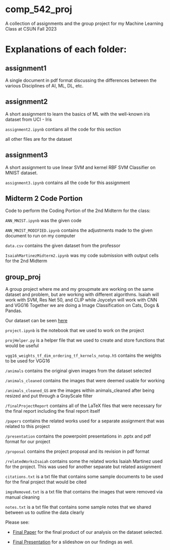 # comp_542_proj

A collection of assignments and the group project for my Machine Learning Class at CSUN Fall 2023

# Explanations of each folder:

## assignment1

A single document in pdf format discussing the differences between the various Disciplines of AI, ML, DL, etc.

## assignment2

A short assignment to learn the basics of ML with the well-known iris dataset from UCI - Iris

`assignment2.ipynb` contians all the code for this section

all other files are for the dataset

## assignment3

A short assignment to use linear SVM and kernel RBF SVM Classifier on MNIST dataset.

`assignment3.ipynb` contains all the code for this assignment

## Midterm 2 Code Portion

Code to perform the Coding Portion of the 2nd Midterm for the class:

`ANN_MNIST.ipynb` was the given code

`ANN_MNIST_MODIFIED.ipynb` contains the adjustments made to the given document to run on my computer

`data.csv` contains the given dataset from the professor

`IsaiahMartinezMidterm2.ipynb` was my code submission with output cells for the 2nd Midterm


## group_proj

A group project where me and my groupmate are working on the same dataset and problem, but are working with different algorithms.
Isaiah will work with SVM, Res Net 50, and CLIP while Joycelyn will work with CNN and VGG16
Together we are doing a Image Classification on Cats, Dogs & Pandas.

Our dataset can be seen [here](https://www.kaggle.com/datasets/ashishsaxena2209/animal-image-datasetdog-cat-and-panda)

`project.ipynb` is the notebook that we used to work on the project

`projHelper.py` is a helper file that we used to create and store functions that would be useful

`vgg16_weights_tf_dim_ordering_tf_kernels_notop.h5` contains the weights to be used for VGG16

`/animals` contains the original given images from the dataset selected

`/animals_cleaned` contains the images that were deemed usable for working

`/animals_cleaned_GS` are the images within animals_cleaned after being resized and put through a GrayScale filter

`/finalProjectReport` contains all of the LaTeX files that were necessary for the final report including the final report itself

`/papers` contains the related works used for a separate assignment that was related to this project

`/presentation` contains the powerpoint presentations in .pptx and pdf format for our project

`/proposal` contains the project proposal and its revision in pdf format

`/relatedWorksIsaiah` contains some the related works Isaiah Martinez used for the project. This was used for another separate but related assignment

`citations.txt` is a txt file that contains some sample documents to be used for the final project that would be cited

`imgsRemoved.txt` is a txt file that contains the images that were removed via manual cleaning

`notes.txt` is a txt file that contains some sample notes that we shared between us to outline the data clearly

Please see: 
- [Final Paper](/group_proj/finalProjectReport/report/ProjectReport.pdf) for the final product of our analysis on the dataset selected.

- [Final Presentation](/group_proj/presentations/FinalPresentation.pdf) for a slideshow on our findings as well.